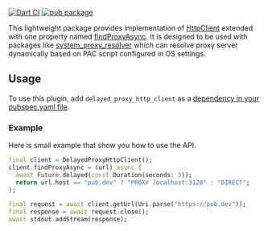 [![Dart CI](https://github.com/ky1vstar/delayed_proxy_http_client/actions/workflows/ci.yml/badge.svg)](https://github.com/ky1vstar/delayed_proxy_http_client/actions/workflows/ci.yml)
[![pub package](https://img.shields.io/pub/v/delayed_proxy_http_client.svg)](https://pub.dev/packages/delayed_proxy_http_client)

This lightweight package provides implementation of [HttpClient](https://api.flutter.dev/flutter/dart-io/HttpClient-class.html) extended with one property named [findProxyAsync](https://pub.dev/documentation/delayed_proxy_http_client/latest/delayed_proxy_http_client/DelayedProxyHttpClient/findProxyAsync.html).
It is designed to be used with packages like [system_proxy_resolver](https://pub.dev/packages/system_proxy_resolver) which can resolve proxy server dynamically based on PAC script configured in OS settings.

## Usage

To use this plugin, add `delayed_proxy_http_client` as a [dependency in your pubspec.yaml file](https://dart.dev/tools/pub/dependencies).

### Example

Here is small example that show you how to use the API.

```dart
final client = DelayedProxyHttpClient();
client.findProxyAsync = (url) async {
  await Future.delayed(const Duration(seconds: 3));
  return url.host == "pub.dev" ? "PROXY localhost:3128" : "DIRECT";
};

final request = await client.getUrl(Uri.parse("https://pub.dev"));
final response = await request.close();
await stdout.addStream(response);
```
